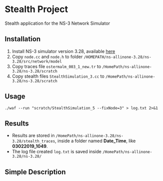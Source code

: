 # Stealth Project

Stealth application for the NS-3 Network Simulator

## Installation 

1. Install NS-3 simulator version 3.28, available [here](https://www.nsnam.org/releases/ns-3-28/)
2. Copy `node.cc` and `node.h` to folder `/HOMEPATH/ns-allinone-3.28/ns-3.28/src/network/model`
3. Copy traces file `ostermalm_003_1_new.tr` to `/HomePath/ns-allinone-3.28/ns-3.28/scratch`
4. Copy stealth files `StealthSimulation_3.cc` to `/HomePath/ns-allinone-3.28/ns-3.28/scratch`

## Usage

`./waf --run "scratch/StealthSimulation_5 --fixNode=3" > log.txt 2>&1`

## Results

* Results are stored in `/HomePath/ns-allinone-3.28/ns-3.28/stealth_traces`, inside a folder named **Date_Time**, like **03022019_1049**.
* The log file created `log.txt` is saved inside `/HomePath/ns-allinone-3.28/ns-3.28/`

## Simple Description


